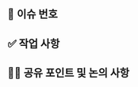 <!-- PR 제목은 커밋 메세지 컨벤션 형식으로 작성해주세요 ex) feat: 메인페이지 UI 구현, hotfix: 로딩관련 예외처리 구현 -->

## 🧩 이슈 번호 <!-- 이슈번호를 작성해주세요 ex) #11 -->


## ✅ 작업 사항 <!-- 가능한 구체적으로 작성해주세요 -->


## 👩‍💻 공유 포인트 및 논의 사항 
